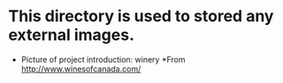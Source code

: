 
# This directory is used to stored any external images.

- Picture of project introduction: winery
*From http://www.winesofcanada.com/ 